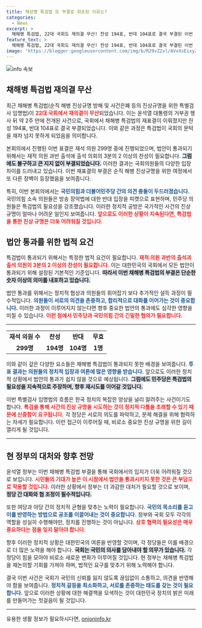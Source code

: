 ```yaml
---
title: 채상병 특검법 또 부결로 좌초된 이유는?
categories:
  - News
excerpt: >
  채해병 특검법, 22대 국회도 재의결 무산! 찬성 194표, 반대 104표로 결국 부결된 이번 법안, 진상규명에 대한 국민적 여론은 어디로 향할까? 클릭하여 자세히 알아보세요!
feature_text: >
  채해병 특검법, 22대 국회도 재의결 무산! 찬성 194표, 반대 104표로 결국 부결된 이번 법안, 진상규명에 대한 국민적 여론은 어디로 향할까? 클릭하여 자세히 알아보세요!
image: 'https://blogger.googleusercontent.com/img/b/R29vZ2xl/AVvXsEixyZcFfHzMRdzZMjFBmAUKJYCLCGyLL1o632UiGVXcaFdKo_bkvkuCioo0uUKlGfBVcT3P84aROyZIXSBEx3Aw5nCQ3pTgDom1WDC4m8eifvWiAmWEEVb4x6G_l8C0QH225ldMjyaFvpxGEBGNO37VmDTDMHGhJPq73UglMfDca1-0aw/s1600/blogspot.png'
---
```


<p><img src="https://blogger.googleusercontent.com/img/b/R29vZ2xl/AVvXsEixyZcFfHzMRdzZMjFBmAUKJYCLCGyLL1o632UiGVXcaFdKo_bkvkuCioo0uUKlGfBVcT3P84aROyZIXSBEx3Aw5nCQ3pTgDom1WDC4m8eifvWiAmWEEVb4x6G_l8C0QH225ldMjyaFvpxGEBGNO37VmDTDMHGhJPq73UglMfDca1-0aw/s1600/blogspot.png" alt="info 속보" /></p>

<h2 data-ke-size="size26">채해병 특검법 재의결 무산</h2>

<p data-ke-size="size16">최근 채해병 특검법(순직 해병 진상규명 방해 및 사건은폐 등의 진상규명을 위한 특별검사 임명법)이 <b><span style="color: #ee2323;">22대 국회에서 재의결이 무산</span></b>되었습니다. 이는 윤석열 대통령의 거부권 행사 뒤 약 2주 만에 전개된 사건으로, 국회에서 채해병 특검법의 재표결이 이뤄졌지만 찬성 194표, 반대 104표로 결국 부결되었습니다. 이와 같은 과정은 특검법이 국회의 문턱을 재차 넘지 못하게 되었음을 의미합니다.</p>

<p data-ke-size="size16">본회의에서 진행된 이번 표결은 재석 의원 299명 중에 진행되었으며, 법안이 통과되기 위해서는 재적 의원 과반 출석에 출석 의회의 3분의 2 이상의 찬성이 필요합니다. <b><span style="background-color: #21538527;">그럼에도 불구하고 큰 지지 없이 부결되었습니다.</span></b> 이러한 결과는 국회의원들의 다양한 입장 차이를 드러내고 있습니다. 이번 재표결의 부결은 순직 해병 진상규명을 위한 여정에서 또 다른 장벽이 등장했음을 보여줍니다.</p>

<p data-ke-size="size16">특히, 이번 본회의에서는 <b><span style="color: #1a5490;">국민의힘과 더불어민주당 간의 의견 충돌이 두드러졌습니다.</span></b> 국민의힘 소속 의원들은 방송 장악법에 대한 반대 입장을 피켓으로 표현하며, 민주당 의원들은 특검법의 필요성을 강조했습니다. 이러한 정치적 공방은 국가적인 사건의 진상 규명이 얼마나 어려운 일인지 보여줍니다. <b><span style="color: #ee2323;">앞으로도 이러한 상황이 지속된다면, 특검법을 통한 진상 규명은 더욱 어려워질 것입니다.</span></b></p>

<h2 data-ke-size="size26">법안 통과를 위한 법적 요건</h2>

<p data-ke-size="size16">특검법이 통과되기 위해서는 특정한 법적 요건이 필요합니다. <b><span style="color: #ee2323;">재적 의원 과반의 출석과 출석 의원의 3분의 2 이상의 찬성이 필요합니다.</span></b> 이는 대한민국의 국회에서 모든 법안이 통과되기 위해 설정된 기본적인 기준입니다. <b><span style="background-color: #21538527;">따라서 이번 채해병 특검법의 부결은 단순한 숫자 이상의 의미를 내포하고 있습니다.</span></b></p>

<p data-ke-size="size16">법안 통과를 위해서는 정치적 협상과 의원들의 휘어잡기 보다 추가적인 설득 과정이 필수적입니다. <b><span style="color: #1a5490;">의원들이 서로의 의견을 존중하고, 합리적으로 대화를 이어가는 것이 중요합니다.</span></b> 이러한 과정이 이루어지지 않는다면 향후 중요한 법안의 통과에도 심각한 영향을 미칠 수 있습니다. <b><span style="color: #ee2323;">이런 점에서 민주당과 국민의힘 간의 긴밀한 협의가 필요합니다.</span></b></p>

<hr>

<table style="width: 100%; border-collapse: collapse;">
  <tr>
    <td style="text-align: center; height: 17px;"><b>재석 의원 수</b></td>
    <td style="text-align: center; height: 17px;"><b>찬성</b></td>
    <td style="text-align: center; height: 17px;"><b>반대</b></td>
    <td style="text-align: center; height: 17px;"><b>무효</b></td>
  </tr>
  <tr>
    <td style="text-align: center; height: 17px;"><b>299명</b></td>
    <td style="text-align: center; height: 17px;"><b>194명</b></td>
    <td style="text-align: center; height: 17px;"><b>104명</b></td>
    <td style="text-align: center; height: 17px;"><b>1명</b></td>
  </tr>
</table>

<p data-ke-size="size16">이와 같이 갚은 다양한 요소들은 채해병 특검법이 통과되지 못한 배경을 보여줍니다. <b><span style="color: #1a5490;">투표 결과는 의원들의 정치적 입장과 여론에 많은 영향을 받습니다.</span></b> 앞으로도 이러한 정치적 상황에서 법안의 통과가 쉽지 않을 것으로 예상됩니다. <b><span style="background-color: #21538527;">그럼에도 민주당은 특검법의 필요성을 지속적으로 주장하며, 향후 재시도를 이어갈 것입니다.</span></b></p>

<p data-ke-size="size16">이번 특별검사 임명법의 흐름은 한국 정치의 복잡한 양상을 널리 알려주는 사건이기도 합니다. <b><span style="color: #ee2323;">특검을 통해 사건의 진상 규명을 시도하는 것이 정치적 다툼을 초래할 수 있기 때문에 신중함이 요구됩니다.</span></b> 각 정당은 서로의 의도를 파악하고, 문제 해결을 위해 협력하는 자세가 필요합니다. 이런 접근이 이루어질 때, 비로소 중요한 진상 규명을 위한 길이 열리게 될 것입니다.</p>

<hr>

<h2 data-ke-size="size26">현 정부의 대처와 향후 전망</h2>

<p data-ke-size="size16">윤석열 정부는 이번 채해병 특검법 부결을 통해 국회에서의 입지가 더욱 어려워질 것으로 보입니다. <b><span style="color: #ee2323;">시민들의 기대가 높은 이 시점에서 법안을 통과시키지 못한 것은 큰 부담으로 작용할 것입니다.</span></b> 이러한 상황에서 정부는 더 과감한 대처가 필요할 것으로 보이며, <b><span style="background-color: #21538527;">정당 간 대화와 협 조정이 필수적입니다.</span></b></p>

<p data-ke-size="size16">또한 여당과 야당 간의 정치적 균형을 맞추는 노력이 필요합니다. <b><span style="color: #1a5490;">국민의 목소리를 듣고 이를 반영하는 방법으로 공조를 이끌어내는 것이 중요합니다.</span></b> 정부와 국회 모두 각각의 역할을 성실히 수행해야만, 정치를 진행하는 것이 아닙니다. <b><span style="color: #ee2323;">상호 협력의 필요성은 매우 중요하다는 점을 잊지 말아야 합니다.</span></b></p>

<p data-ke-size="size16">향후 이러한 정치적 상황은 대한민국의 여론을 반영할 것이며, 각 정당들은 이를 배경으로 더 많은 노력을 해야 합니다. <b><span style="background-color: #21538527;">국회는 국민의 의사를 담아내야 할 의무가 있습니다.</span></b> 각 정당이 힘을 모아야 비로소 새로운 변화가 이루어질 것입니다. 현 정부는 채해병 특검법을 재논의할 기회를 가져야 하며, 법적인 요구를 맞추기 위해 노력해야 합니다.</p>

<p data-ke-size="size16">결국 이번 사건은 국회가 국민의 신뢰를 잃지 않도록 끊임없이 소통하고, 의견을 반영해야 함을 보여줍니다. <b><span style="color: #1a5490;">정치적 갈등을 최소화하고, 서로를 존중하는 태도를 갖는 것이 필요합니다.</span></b> 앞으로 이러한 상황에 대한 해결책을 모색하는 것이 대한민국 정치의 밝은 미래를 만들어가는 첫걸음이 될 것입니다.</p>

<hr>
유용한 생활 정보가 필요하시다면, <a href="https://onioninfo.kr" rel="dofollow">onioninfo.kr</a>


